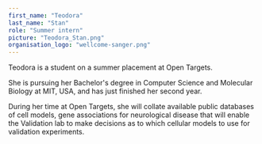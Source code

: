 ```yaml
---
first_name: "Teodora"
last_name: "Stan"
role: "Summer intern"
picture: "Teodora_Stan.png"
organisation_logo: "wellcome-sanger.png"
---
```

Teodora is a student on a summer placement at Open Targets. 

She is pursuing her Bachelor's degree in Computer Science and Molecular Biology at MIT, USA, and has just finished her second year. 

During her time at Open Targets, she will collate available public databases of cell models, gene associations for neurological disease that will enable the Validation lab to make decisions as to which cellular models to use for validation experiments. 
